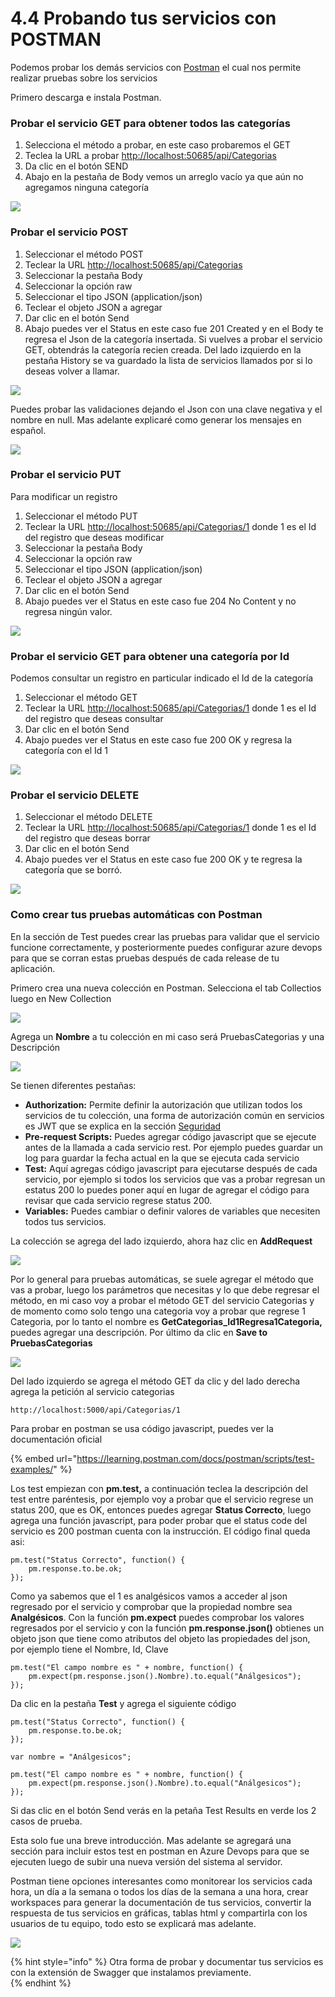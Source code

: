 # 4.4 Probando tus servicios con POSTMAN

Podemos probar los demás servicios con [Postman](https://www.getpostman.com/) el cual nos permite realizar pruebas sobre los servicios

Primero descarga e instala Postman.

### Probar el servicio GET para obtener todos las categorías

1. Selecciona el método a probar, en este caso probaremos el GET
2. Teclea la URL a probar [http://localhost:50685/api/Categorias](http://localhost:50685/api/Categorias)​
3. Da clic en el botón SEND
4. Abajo en la pestaña de Body vemos un arreglo vacío ya que aún no agregamos ninguna categoría

![](../.gitbook/assets/image%20%28358%29.png)

### Probar el servicio POST

1. Seleccionar el método POST
2. Teclear la URL [http://localhost:50685/api/Categorias](http://localhost:50685/api/Categorias)​
3. Seleccionar la pestaña Body
4. Seleccionar la opción raw
5. Seleccionar el tipo JSON \(application/json\)
6. Teclear el objeto JSON a agregar
7. Dar clic en el botón Send
8. Abajo puedes ver el Status en este caso fue 201 Created y en el Body te regresa el Json de la categoría insertada. Si vuelves a probar el servicio GET, obtendrás la categoría recien creada. Del lado izquierdo en la pestaña History se va guardado la lista de servicios llamados por si lo deseas volver a llamar.

![](../.gitbook/assets/image%20%2844%29.png)

Puedes probar las validaciones dejando el Json con una clave negativa y el nombre en null.​ Mas adelante explicaré como generar los mensajes en español.

![](../.gitbook/assets/image%20%28111%29.png)

### Probar el servicio PUT

Para modificar un registro

1. Seleccionar el método PUT
2. Teclear la URL [http://localhost:50685/api/Categorias/1](http://localhost:50685/api/Categorias) donde 1 es el Id del registro que deseas modificar
3. Seleccionar la pestaña Body
4. Seleccionar la opción raw
5. Seleccionar el tipo JSON \(application/json\)
6. Teclear el objeto JSON a agregar
7. Dar clic en el botón Send
8. Abajo puedes ver el Status en este caso fue 204 No Content y no regresa ningún valor.

![](../.gitbook/assets/image%20%28323%29.png)

### Probar el servicio GET para obtener una categoría por Id

Podemos consultar un registro en particular indicado el Id de la categoría

1. Seleccionar el método GET
2. Teclear la URL [http://localhost:50685/api/Categorias/1](http://localhost:50685/api/Categorias) donde 1 es el Id del registro que deseas consultar
3. Dar clic en el botón Send
4. Abajo puedes ver el Status en este caso fue 200 OK y regresa la categoría con el Id 1

![](../.gitbook/assets/image%20%28402%29.png)

### Probar el servicio DELETE

1. Seleccionar el método DELETE
2. Teclear la URL [http://localhost:50685/api/Categorias/1](http://localhost:50685/api/Categorias) donde 1 es el Id del registro que deseas borrar
3. Dar clic en el botón Send
4. Abajo puedes ver el Status en este caso fue 200 OK y te regresa la categoría que se borró.

![](../.gitbook/assets/image%20%28219%29.png)

### Como crear tus pruebas automáticas con Postman

En la sección de Test puedes crear las pruebas para validar que el servicio funcione correctamente, y posteriormente puedes configurar azure devops para que se corran estas pruebas después de cada release de tu aplicación.

Primero crea una nueva colección en Postman. Selecciona el tab Collectios luego en New Collection

![](../.gitbook/assets/image%20%28375%29.png)

Agrega un **Nombre** a tu colección en mi caso será PruebasCategorias y una Descripción

![](../.gitbook/assets/image%20%28100%29.png)

Se tienen diferentes pestañas:

* **Authorization:** Permite definir la autorización que utilizan todos los servicios de tu colección, una forma de autorización común en servicios es JWT que se explica en la sección [Seguridad](https://abi.gitbook.io/net-core/7.-seguridad)
* **Pre-request Scripts:** Puedes agregar código javascript que se ejecute antes de la llamada a cada servicio rest. Por ejemplo puedes guardar un log para guardar la fecha actual en la que se ejecuta cada servicio
* **Test:** Aquí agregas código javascript para ejecutarse después de cada servicio, por ejemplo si todos los servicios que vas a probar regresan un estatus 200 lo puedes poner aquí en lugar de agregar el código para revisar que cada servicio regrese status 200.
* **Variables:** Puedes cambiar o definir valores de variables que necesiten todos tus servicios.

La colección se agrega del lado izquierdo, ahora haz clic en **AddRequest**

![](../.gitbook/assets/image%20%28179%29.png)

Por lo general para pruebas automáticas, se suele agregar el método que vas a probar, luego los parámetros que necesitas y lo que debe regresar el método, en mi caso voy a probar el método GET del servicio Categorias y de momento como solo tengo una categoria voy a probar que regrese 1 Categoria, por lo tanto el nombre es **GetCategorias\_Id1Regresa1Categoria,** puedes agregar una descripción. Por último da clic en **Save to PruebasCategorias**

![](../.gitbook/assets/image%20%28192%29.png)

Del lado izquierdo se agrega el método GET da clic y del lado derecha agrega la petición al servicio categorias 

```text
http://localhost:5000/api/Categorias/1
```

Para probar en postman se usa código javascript, puedes ver la documentación oficial

{% embed url="https://learning.postman.com/docs/postman/scripts/test-examples/" %}

Los test empiezan con  **pm.test,** a continuación teclea la descripción del test entre paréntesis, por ejemplo voy a probar que el servicio regrese un status 200, que es OK, entonces puedes agregar **Status Correcto**, luego agrega una función javascript, para poder probar que el status code del servicio es 200 postman cuenta con la instrucción. El código final queda asi:

```text
pm.test("Status Correcto", function() {
    pm.response.to.be.ok;
});
```

Como ya sabemos que el 1 es analgésicos vamos a acceder al json regresado por el servicio y comprobar que la propiedad nombre sea **Analgésicos**. Con la función **pm.expect** puedes comprobar los valores regresados por el servicio y con la función **pm.response.json\(\)** obtienes un objeto json que tiene como atributos del objeto las propiedades del json, por ejemplo tiene el Nombre, Id, Clave

```text
pm.test("El campo nombre es " + nombre, function() {
    pm.expect(pm.response.json().Nombre).to.equal("Análgesicos");
});
```

Da clic en la pestaña **Test** y agrega el siguiente código

```text
pm.test("Status Correcto", function() {
    pm.response.to.be.ok;
});

var nombre = "Análgesicos";

pm.test("El campo nombre es " + nombre, function() {
    pm.expect(pm.response.json().Nombre).to.equal("Análgesicos");
});
```

Si das clic en el botón Send verás en la petaña Test Results en verde los 2 casos de prueba.

Esta solo fue una breve introducción. Mas adelante se agregará una sección para incluir estos test en postman en Azure Devops para que se ejecuten luego de subir una nueva versión del sistema al servidor.

Postman tiene opciones interesantes como monitorear los servicios cada hora, un día a la semana o todos los días de la semana a una hora, crear workspaces para generar la documentación de tus servicios, convertir la respuesta de tus servicios en gráficas, tablas html y compartirla con los usuarios de tu equipo, todo esto se explicará mas adelante.

![](../.gitbook/assets/image%20%28161%29.png)

{% hint style="info" %}
Otra forma de probar y documentar tus servicios es con la extensión de Swagger que instalamos previamente.  
{% endhint %}

